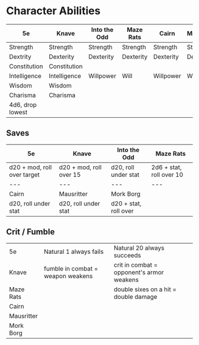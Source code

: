 # Character Abilities

| 5e           | Knave        | Into the Odd | Maze Rats | Cairn     | Mausritter | Mork Borg |
|--------------|--------------|--------------|-----------|-----------|------------|-----------|
| Strength     | Strength     | Strength     | Strength  | Strength  | Strength   | Strength  |
| Dextrity     | Dexterity    | Dexterity    | Dexterity | Dexterity | Dexterity  | Agility   |
| Constitution | Constitution |              |           |           |            | Toughness |
| Intelligence | Intelligence | Willpower    | Will      | Willpower | Will       | Presence  |
| Wisdom       | Wisdom       | | | | | | |
| Charisma     | Charisma     | | | | | | |
| 4d6, drop lowest | | | | | | | |

## Saves

| 5e                          | Knave                   | Into the Odd          | Maze Rats                |
|---                          |---                      |---                    |---                       |
| d20 + mod, roll over target | d20 + mod, roll over 15 | d20, roll under stat  | 2d6 + stat, roll over 10 |
|---                          |---                      |---                    |---   |
| Cairn                       | Mausritter              | Mork Borg             |    |
| d20, roll under stat        | d20, roll under stat    | d20 + stat, roll over |    |

## Crit / Fumble

|    |    |    |
|--- |--- |--- |
| 5e |  Natural 1 always fails | Natural 20 always succeeds |
| Knave | fumble in combat = weapon weakens |crit in combat = opponent's armor weakens |
| Maze Rats | | double sixes on a hit = double damage |
| Cairn | | |
| Mausritter | | |
| Mork Borg | | |
